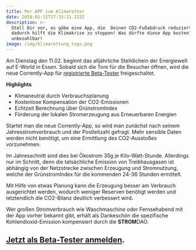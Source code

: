 ```yaml
---
title: Per APP zum Klimaretter
date: 2020-01-31T17:33:11.122Z
description: >-
  Stell Dir vor, es gäbe eine App, die  Deinen CO2-Fußabdruck reduziert und
  dadurch hilft die Klimakrise zu stoppen! Was dürfte diese App kosten? Richtig:
  unbezahlbar!
image: /img/klimarettung_togo.png
---
```

Am Dienstag den 11.02. beginnt das alljährliche Stelldichein der Energiewelt auf E-World in Essen. Sobald sich die Tore für die Besucher öffnen, wird die neue Corrently-App für [registrierte Beta-Tester](https://corrently.de/app.html) freigeschaltet. 

**Highlights**

* Klimaneutral durch Verbrauchsplanung
* Kostenlose Kompensation der CO2-Emissionen
* Echtzeit Berechnung über GrünstromIndex
* Förderung der lokalen Stromerzeugung aus Erneuerbaren Energien

Startet man die neue Corrently-App, so wird man zunächst nach seinem Jahresstromverbrauch und der Postleitzahl gefragt. Mehr sensible Daten werden nicht benötigt, um eine Ermittlung des CO2-Ausstoßes vorzunehmen. 

Im Jahresschnitt sind dies bei Ökostrom 35g je Kilo-Watt-Stunde. Allerdings nur im Schnitt, denn die tatsächliche Emission von Treibhausgasen ist abhängig von der Netzstrecke zwischen Erzeugung und Stromnutzung, welche der GrünstromIndex für die kommenden 24-36 Stunden ermittelt.

Mit Hilfe von etwas Planung kann die Erzeugung besser am Verbrauch ausgerichtet werden, wodurch weniger Reserven benötigt werden und letztendlich die CO2-Bilanz deutlich verbessert wird.

Wer großen Stromverbrauch wie Waschmaschine oder Fernsehabend mit der App vorher bekannt gibt, erhält als Dankeschön die spezifische Kohlendioxid-Emission kompensiert durch die **STROM**DAO.

## [Jetzt als Beta-Tester anmelden](https://corrently.de/app.html).
